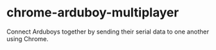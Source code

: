 # chrome-arduboy-multiplayer
Connect Arduboys together by sending their serial data to one another using Chrome.

